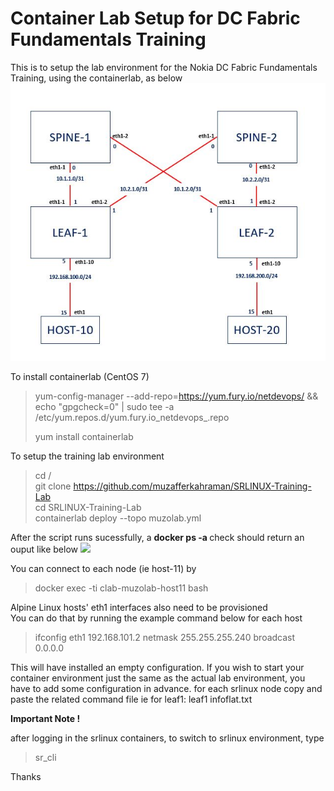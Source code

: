 <h1>Container Lab Setup for DC Fabric Fundamentals Training</h1>

This is to setup the lab environment for the Nokia DC Fabric Fundamentals Training, using the containerlab, as below
![](schema.jpg)


To install containerlab (CentOS 7)
> yum-config-manager --add-repo=https://yum.fury.io/netdevops/ && echo "gpgcheck=0" | 
> sudo tee -a /etc/yum.repos.d/yum.fury.io_netdevops_.repo <br>
>
> yum install containerlab

To setup the training lab environment
> cd / <br>
> git clone https://github.com/muzafferkahraman/SRLINUX-Training-Lab <br>
> cd SRLINUX-Training-Lab <br>
> containerlab deploy --topo muzolab.yml <br>

After the script runs sucessfully, a  <b>docker ps -a </b> check should return an ouput like below
![](containers.jpg)


You can connect to each node (ie host-11) by 
> docker exec -ti clab-muzolab-host11 bash

Alpine Linux hosts' eth1 interfaces also need to be provisioned <br>
You can do that by running the example command below for each host

> ifconfig eth1 192.168.101.2 netmask 255.255.255.240 broadcast 0.0.0.0


This will have installed an empty configuration.
If you wish to start your container environment just the same as the actual lab environment, you have to add some configuration in advance.
for each srlinux node copy and paste the related command file
ie for leaf1: leaf1 infoflat.txt

<b>Important Note !</b> <br>

after logging in the srlinux containers, to switch to srlinux environment, type
>sr_cli

Thanks 







